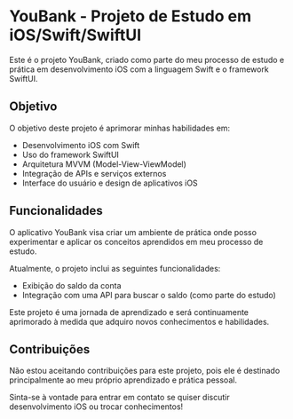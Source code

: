 # YouBank - Projeto de Estudo em iOS/Swift/SwiftUI

Este é o projeto YouBank, criado como parte do meu processo de estudo e prática em desenvolvimento iOS com a linguagem Swift e o framework SwiftUI.

## Objetivo

O objetivo deste projeto é aprimorar minhas habilidades em:

- Desenvolvimento iOS com Swift
- Uso do framework SwiftUI
- Arquitetura MVVM (Model-View-ViewModel)
- Integração de APIs e serviços externos
- Interface do usuário e design de aplicativos iOS

## Funcionalidades

O aplicativo YouBank visa criar um ambiente de prática onde posso experimentar e aplicar os conceitos aprendidos em meu processo de estudo.

Atualmente, o projeto inclui as seguintes funcionalidades:

- Exibição do saldo da conta
- Integração com uma API para buscar o saldo (como parte do estudo)

Este projeto é uma jornada de aprendizado e será continuamente aprimorado à medida que adquiro novos conhecimentos e habilidades.

## Contribuições

Não estou aceitando contribuições para este projeto, pois ele é destinado principalmente ao meu próprio aprendizado e prática pessoal.

Sinta-se à vontade para entrar em contato se quiser discutir desenvolvimento iOS ou trocar conhecimentos!
